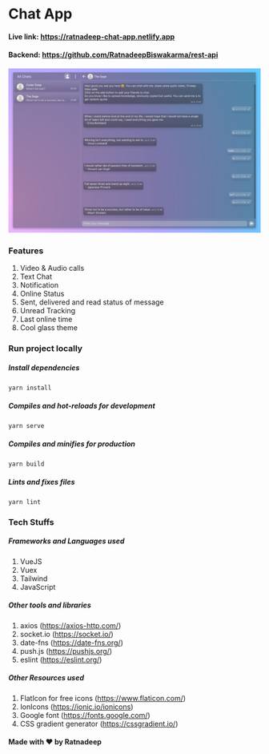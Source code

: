 # Chat App

#### Live link: https://ratnadeep-chat-app.netlify.app
#### Backend: https://github.com/RatnadeepBiswakarma/rest-api

<img src="./public/screenshots/Screenshot from 2021-07-25 21-46-57.png" alt="Screenshot">

### Features

1. Video & Audio calls
2. Text Chat
3. Notification
4. Online Status
5. Sent, delivered and read status of message
6. Unread Tracking
7. Last online time
8. Cool glass theme

### Run project locally

##### Install dependencies

```
yarn install
```

##### Compiles and hot-reloads for development

```
yarn serve
```

##### Compiles and minifies for production

```
yarn build
```

##### Lints and fixes files

```
yarn lint
```

### Tech Stuffs

##### Frameworks and Languages used

1. VueJS
2. Vuex
3. Tailwind
4. JavaScript

##### Other tools and libraries

1. axios (https://axios-http.com/)
2. socket.io (https://socket.io/)
3. date-fns (https://date-fns.org/)
4. push.js (https://pushjs.org/)
5. eslint (https://eslint.org/)

##### Other Resources used

1. FlatIcon for free icons (https://www.flaticon.com/)
2. IonIcons (https://ionic.io/ionicons)
3. Google font (https://fonts.google.com/)
4. CSS gradient generator (https://cssgradient.io/)

#### Made with ❤ by Ratnadeep

